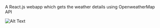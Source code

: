 A React.js webapp which gets the weather details using OpenweatherMap API

![Alt Text](https://media.giphy.com/media/vFKqnCdLPNOKc/giphy.gif)
